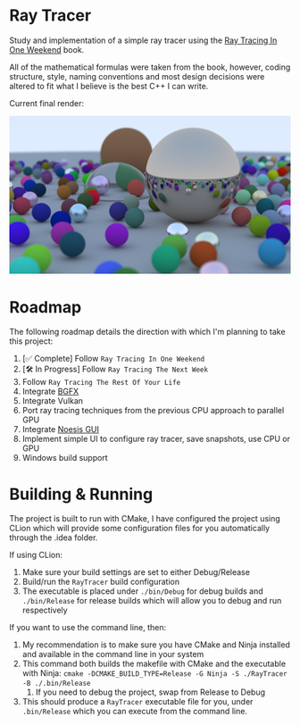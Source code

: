 # Ray Tracer

Study and implementation of a simple ray tracer using the [Ray Tracing In One Weekend](https://raytracing.github.io/books/RayTracingInOneWeekend.html) book.

All of the mathematical formulas were taken from the book, however, coding structure, style, naming conventions and most design
decisions were altered to fit what I believe is the best C++ I can write.

Current final render:

![Final Render](https://github.com/azerkail/RayTracer/blob/main/Renders/2024-05-19.png)

# Roadmap

The following roadmap details the direction with which I'm planning to take this project:
1. [✅ Complete] Follow `Ray Tracing In One Weekend`
2. [🛠️ In Progress] Follow `Ray Tracing The Next Week`
3. Follow `Ray Tracing The Rest Of Your Life`
4. Integrate [BGFX](https://github.com/bkaradzic/bgfx)
5. Integrate Vulkan
6. Port ray tracing techniques from the previous CPU approach to parallel GPU
7. Integrate [Noesis GUI](https://www.noesisengine.com/)
8. Implement simple UI to configure ray tracer, save snapshots, use CPU or GPU
9. Windows build support

# Building & Running

The project is built to run with CMake, I have configured the project using CLion which will provide some configuration
files for you automatically through the .idea folder.

If using CLion:
1. Make sure your build settings are set to either Debug/Release
2. Build/run the `RayTracer` build configuration 
3. The executable is placed under `./bin/Debug` for debug builds and `./bin/Release`
for release builds which will allow you to debug and run respectively

If you want to use the command line, then:
1. My recommendation is to make sure you have CMake and Ninja installed and available in the command line in your system
2. This command both builds the makefile with CMake and the executable with Ninja: `cmake -DCMAKE_BUILD_TYPE=Release -G Ninja -S ./RayTracer -B ./.bin/Release`
   1. If you need to debug the project, swap from Release to Debug 
3. This should produce a `RayTracer` executable file for you, under `.bin/Release` which you can execute from the command line.
